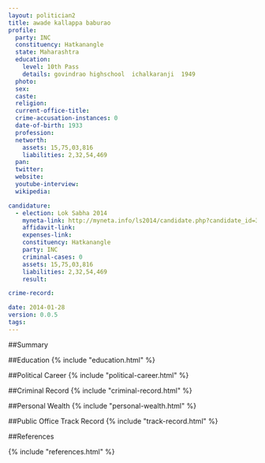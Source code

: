 ```yaml
---
layout: politician2
title: awade kallappa baburao
profile: 
  party: INC
  constituency: Hatkanangle
  state: Maharashtra
  education: 
    level: 10th Pass
    details: govindrao highschool  ichalkaranji  1949
  photo: 
  sex: 
  caste: 
  religion: 
  current-office-title: 
  crime-accusation-instances: 0
  date-of-birth: 1933
  profession: 
  networth: 
    assets: 15,75,03,816
    liabilities: 2,32,54,469
  pan: 
  twitter: 
  website: 
  youtube-interview: 
  wikipedia: 

candidature: 
  - election: Lok Sabha 2014
    myneta-link: http://myneta.info/ls2014/candidate.php?candidate_id=3496
    affidavit-link: 
    expenses-link: 
    constituency: Hatkanangle 
    party: INC
    criminal-cases: 0
    assets: 15,75,03,816
    liabilities: 2,32,54,469
    result:  

crime-record: 

date: 2014-01-28
version: 0.0.5
tags: 
---
```

##Summary


##Education
{% include "education.html" %}


##Political Career
{% include "political-career.html" %}


##Criminal Record
{% include "criminal-record.html" %}


##Personal Wealth
{% include "personal-wealth.html" %}


##Public Office Track Record
{% include "track-record.html" %}


##References


{% include "references.html" %}